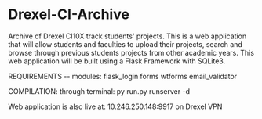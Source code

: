 # Drexel-CI-Archive
Archive of Drexel CI10X track students' projects.
This is a web application that will allow students and faculties to upload their projects, search and browse through previous students projects from other academic years.
This web application will be built using a Flask Framework with SQLite3.

REQUIREMENTS -- modules:
flask_login
forms
wtforms
email_validator

COMPILATION:
through terminal:
py run.py runserver -d

Web application is also live at: 10.246.250.148:9917 on Drexel VPN